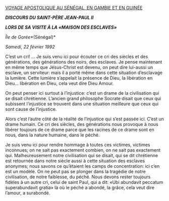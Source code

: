 [VOYAGE APOSTOLIQUE AU SÉNÉGAL, EN GAMBIE ET EN GUINÉE](/content/john-paul-ii/fr/travels/sub_index1992/trav_senegal.html)

***DISCOURS DU SAINT-PÈRE JEAN-PAUL II***

***LORS DE SA VISITE À LA «MAISON DES ESCLAVES»***

*Île de Gorée**(Sénégal)*

*Samedi, 22 février 1992*

C’est un cri! ... Je suis venu ici pour écouter ce cri des siècles et des générations, des générations des noirs, des esclaves. Je pense maintenant en même temps que Jésus-Christ est devenu, on peut dire lui-aussi un esclave, un serviteur: mais il a porté même dans cette situation d’esclavage la lumière. Cette lumière s’appelait la présence de Dieu, la libération en Dieu... libération en Dieu, cela veut dire Dieu Amour.

On peut penser ici surtout à l’injustice: c’est un drame de la civilisation qui se disait chrétienne. L’ancien grand philosophe Socrate disait que ceux qui subissent l’injustice se trouvent dans une situation meilleure que ceux qui sont cause de l’injustice.

Alors c’est l’autre côté de la réalité de l’injustice qui s’est passée ici. C’est un drame humain. Ce cri des siècles, des générations nous provoque à nous libérer toujours de ce drame parce que les racines de ce drame sont en nous, dans la nature humaine, dans le péché.

Je suis venu ici pour rendre hommage à toutes ces victimes, victimes inconnues; on ne sait pas exactement combien, on ne sait pas exactement qui. Malheureusement notre civilisation qui se disait, qui se dit chrétienne est retournée dans notre siècle aussi à cette situation des esclaves anonymes; nous savons ce qu’étaient les camps de concentration: ici c’en est un modèle. On ne peut pas se plonger dans la tragédie de notre civilisation, de notre faiblesse, du péché. Nous devons rester toujours fidèles à un autre cri, celui de saint Paul, qui a dit: «Ubi abundavit peccatum superabundavit gratia» là où le péché a abondé, la grâce, cela veut dire l’amour, a surabondé.